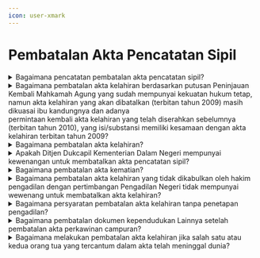 ```yaml
---
icon: user-xmark
---
```


# Pembatalan Akta Pencatatan Sipil

<details>

<summary>Bagaimana pencatatan pembatalan akta pencatatan sipil?</summary>

Pencatatan pembatalan akta pencatatan sipil dilaksanakan&#x20;berdasarkan penetapan pengadilan. Pencatatan&#x20;pembatalan akta pencatatan sipil juga dapat dilakukan&#x20;tanpa melalui penetapan pengadilan/Contrarius Actus.

a. Berdasarkan Pasal 72 Undang-Undang No 23 Tahun&#x20;2006 diatur bahwa pembatalan akta Pencatatan Sipil&#x20;dilakukan berdasarkan putusan pengadilan yang telah&#x20;mempunyai kekuatan hukum tetap, dengan memenuhi&#x20;persyaratan berupa:

1. salinan putusan pengadilan yang telah   &#x20;mempunyai kekuatan hukum tetap;
2. kutipan akta Pencatatan Sipil yang dibatalkan;
3. KK; dan
4. KTP-el.

Hasil pencatatan pembatalan akta pencatatan sipil&#x20;dilaksanakan berdasarkan penetapan pengadilan ini,&#x20;Disdukcapil Kabupaten/Kota atau UPT Disdukcapil&#x20;Kabupaten/Kota membuat catatan pinggir pada&#x20;register akta Pencatatan Sipil, mencabut kutipan akta&#x20;Pencatatan Sipil dan menerbitkan register akta&#x20;Pencatatan Sipil dan kutipan akta Pencatatan Sipil&#x20;sesuai dengan putusan pengadilan.

b. Pembatalan akta Pencatatan Sipil tanpa melalui&#x20;pengadilan/Contrarius Actus sebagaimana&#x20;diamanatkan dalam Pasal 89 ayat (4) Peraturan&#x20;Menteri Dalam Negeri Nomor 108 Tahun 2019&#x20;dengan memenuhi persyaratan berupa:

1. kutipan akta Pencatatan Sipil yang dibatalkan;
2. dokumen pendukung yang menguatkan   &#x20;pembatalan;
3. KK;
4. KTP-el; atau
5. surat pernyataan tanggung jawab mutlak.

Hasil pencatatan pembatalan akta pencatatan sipil&#x20;tanpa melalui pengadilan ini, Disdukcapil&#x20;Kabupaten/Kota atau UPT Disdukcapil&#x20;Kabupaten/Kota atau Perwakilan RI mencabut kutipan&#x20;akta Pencatatan Sipil dan menerbitkan register akta&#x20;Pencatatan Sipil dan kutipan akta Pencatatan Sipil&#x20;sesuai dengan permohonan.

**Sumber rujukan:**

* Pasal 72 ayat (1) dan ayat (2) Undang-Undang Nomor  &#x20;23 Tahun 2006 tentang Administrasi Kependudukan. ([link](https://peraturan.go.id/id/uu-no-23-tahun-2006))
* Pasal 60 Peraturan Presiden Nomor 96 Tahun 2018  &#x20;tentang Persyaratan dan Tata Cara Pendaftaran  &#x20;Penduduk dan Pencatatan Sipil. ([link](https://peraturan.go.id/id/perpres-no-96-tahun-2018))
* Pasal 89 Peraturan Menteri Dalam Negeri Nomor 108  &#x20;Tahun 2019 tentang Peraturan Pelaksanaan Peraturan  &#x20;Presiden Nomor 96 Tahun 2018 tentang Persyaratan  &#x20;dan Tata Cara Pendaftaran Penduduk dan Pencatatan  &#x20;Sipil. ([link](https://peraturan.go.id/id/permendagri-no-108-tahun-2019))
* Peraturan Menteri Dalam Negeri Nomor 109 Tahun  &#x20;2019 tentang Formulir dan Buku Yang Digunakan Dalam  &#x20;Administrasi Kependudukan. ([link](https://peraturan.go.id/id/permendagri-no-109-tahun-2019))
* Keputusan Menteri Dalam Negeri Nomor 400.8.2-  &#x20;5484.Dukcapil Tahun 2022 tentang Petunjuk Teknis  &#x20;Pelayanan Pencatatan Sipil.
* Surat Dirjen Dukcapil Nomor 470/13287/Dukcapil  &#x20;tanggal 28 September 2021 tentang Jenis Layanan,  &#x20;Persyaratan dan Penjelasan Pendaftaran Penduduk dan  &#x20;Pencatatan Sipil.

{% hint style="success" %}
Dibuat:  23 Juni 2025 10:00 WIB | Perubahan terakhir: 23 Juni 2025 10:00 WIB
{% endhint %}

</details>



<details>

<summary>Bagaimana pembatalan akta kelahiran berdasarkan putusan Peninjauan Kembali Mahkamah Agung yang sudah mempunyai kekuatan hukum tetap, namun akta kelahiran yang akan dibatalkan (terbitan tahun 2009) masih dikuasai ibu kandungnya dan adanya<br>permintaan kembali akta kelahiran yang telah diserahkan sebelumnya (terbitan tahun 2010), yang isi/substansi memiliki kesamaan dengan akta kelahiran terbitan tahun 2009?</summary>

a. Berdasarkan Pasal 89 ayat (1) Peraturan Menteri&#x20;Dalam Negeri Nomor 108 Tahun 2019, diatur bahwa&#x20;pencatatan pembatalan akta pencatatan sipil bagi&#x20;penduduk harus memenuhi persyaratan: salinan&#x20;putusan pengadilan yang telah mempunyai kekuatan&#x20;hukum tetap, kutipan akta pencatatan sipil yang&#x20;dibatalkan, KK dan KTP-el.

b. Selanjutnya ayat (3) huruf d, huruf e dan huruf f diatur&#x20;pencatatan pembatalan akta pencatatan sipil&#x20;berdasarkan putusan pengadilan yang telah&#x20;mempunyai kekuatan hukum tetap, Pejabat&#x20;Pencatatan Sipil pada Disdukcapil Kab/Kota membuat&#x20;catatan pinggir pada register akta pencatatan sipil,&#x20;mencabut kutipan akta pencatatan sipil dan&#x20;menerbitkan register akta pencatatan sipil dan kutipan&#x20;akta pencatatan sipil sesuai dengan putusan&#x20;pengadilan.&#x20;

Merujuk ketentuan diatas, maka pencatatan&#x20;pembatalan Akta Kelahiran berdasarkan putusan&#x20;Peninjauan Kembali Mahkamah Agung yang sudah&#x20;mempunyai kekuatan hukum tetap, namun kutipan akta&#x20;kelahiran yang akan dibatalkan tersebut masih dikuasai&#x20;&#x20;ibu kandung dan tidak ingin menyerahkannya, meski&#x20;demikian tetap dapat dilakukan pembatalan dengan&#x20;adanya permohonan, dalam hal ini pemohon membuat&#x20;surat penyataan bahwa kutipan akta kelahiran tersebut&#x20;tidak dapat diserahkan karena berada dalam penguasaan&#x20;ibu kandung.&#x20;Terhadap permintaan kembali Kutipan Akta&#x20;Kelahiran yang sudah ditarik oleh Disdukcapil&#x20;Kabupaten/Kota, yang memiliki kesamaan isi/subtansi dgn&#x20;Kutipan Akta Kelahiran dengan status sebagai anak&#x20;pasangan suami istri yang telah dibatalkan, tidak dapat&#x20;dipenuhi karena putusan Peninjauan Kembali Mahkamah&#x20;Agung memutuskan bahwa bukan anak, melainkan anak&#x20;seorang ibu. Apabila diserahkan kutipan akta kelahiran&#x20;dimaksud sama halnya dengan mengakui sebagai anak&#x20;pasangan suami istri. Selanjutnya seseorang hanya boleh&#x20;memiliki kutipan akta kelahiran dengan satu nomor&#x20;register akta kelahiran.

**Sumber rujukan:**

* Pasal 89 Peraturan Menteri Dalam Negeri Nomor 108  &#x20;Tahun 2019 tentang Peraturan Pelaksanaan Peraturan  &#x20;Presiden Nomor 96 Tahun 2018 tentang Persyaratan  \
  dan Tata Cara Pendaftaran Penduduk dan Pencatatan  &#x20;Sipil. ([link](https://peraturan.go.id/id/permendagri-no-108-tahun-2019))
* Surat Dirjen Dukcapil No. 400.8.2.6/21702 tanggal 26  &#x20;Desember 2022 kpd Kadis Dukcapil Kab. Grobogan.

{% hint style="success" %}
Dibuat:  23 Juni 2025 10:00 WIB | Perubahan terakhir: 23 Juni 2025 10:00 WIB
{% endhint %}

</details>



<details>

<summary>Bagaimana pembatalan akta kelahiran?</summary>

a. Berdasarkan Pasal 28 ayat (2) huruf a UndangUndang Nomor 1 Tahun 1974, intinya diatur bahwa&#x20;keputusan pembatalan perkawinan tidak berlaku&#x20;surut terhadap anak-anak yang dilahirkan dari&#x20;perkawinan tersebut.

b. Pasal 72 Undang-Undang Nomor 23 Tahun 2006&#x20;diatur bahwa pembatalan akta pencatatan sipil&#x20;dilakukan berdasarkan putusan pengadilan yang telah&#x20;mempunyai kekuatan hukum tetap.&#x20;

Merujuk ketentuan tersebut, maka akta kelahiran hanya&#x20;dapat dibatalkan berdasarkan putusan pengadilan yang&#x20;telah mempunyai kekuatan hukum tetap, dan pencatatan&#x20;pembatalan akta kelahiran tersebut dilakukan dengan&#x20;persyaratan dan tata cara sebagaimana ketentuan Pasal&#x20;60 Peraturan Presiden Nomor 96 Tahun 2018 dan Pasal\
89 ayat (1), ayat (2) dan ayat (3) Peraturan Menteri Dalam&#x20;Negeri Nomor 108 Tahun 2019

**Sumber rujukan:**

* Pasal 28 ayat (2) huruf a Undang-Undang Nomor 1  &#x20;Tahun 1974 tentang Perkawinan. ([link](https://peraturan.go.id/id/uu-no-1-tahun-1974))
* Pasal 72 Undang-Undang Nomor 23 Tahun 2006  &#x20;tentang Administrasi Kependudukan.([link](https://peraturan.go.id/id/uu-no-23-tahun-2006))
* Pasal 60 Peraturan Presiden Nomor 96 Tahun 2018  &#x20;tentang Persyaratan dan Tata Cara Pendaftaran  &#x20;Penduduk dan Pencatatan Sipil. ([link](https://peraturan.go.id/id/perpres-no-96-tahun-2018))
* Pasal 89 ayat (1), ayat (2) dan ayat (3) Peraturan  &#x20;Menteri Dalam Negeri Nomor 108 Tahun 2019 tentang  &#x20;Formulir Dan Buku Yang Digunakan Dalam Administrasi  &#x20;Kependudukan.([link](https://peraturan.go.id/id/permendagri-no-108-tahun-2019))
* Surat Dirjen Dukcapil No. 472.36/16355/DUKCAPIL tgl  &#x20;24 Oktober 2022 kepada Kadis Dukcapil Kab Batang.

{% hint style="success" %}
Dibuat:  23 Juni 2025 10:00 WIB | Perubahan terakhir: 23 Juni 2025 10:00 WIB
{% endhint %}

</details>



<details>

<summary>Apakah Ditjen Dukcapil Kementerian Dalam Negeri mempunyai kewenangan untuk membatalkan akta pencatatan sipil?</summary>

a. Berdasarkan Pasal 72 Undang-Undang Nomor 23&#x20;Tahun 2006 bahwa pembatalan akta pencatatan sipil dilakukan berdasarkan putusan pengadilan yang telah mempunyai kekuatan hukum tetap.

b. Sesuai Pasal 89 ayat (2) dan ayat (4) Peraturan&#x20;Menteri Dalam Negeri Nomor 108 Tahun 2019, diatur&#x20;bahwa pembatalan akta pencatatan sipil dapat juga&#x20;dilakukan tanpa melalui pengadilan/Contrarius Actus,&#x20;dengan memenuhi persyaratan berupa kutipan akta&#x20;pencatatan sipil yang dibatalkan, dokumen pendukung&#x20;yang menguatkan pembatalan, fotokopi KK, KTP-el&#x20;dan surat pernyataan tanggung jawab mutlak.&#x20;Disamping itu, pembatalan akta pencatatan sipil tanpa&#x20;melalui pengadilan/Contrarius Actus hanya dapat&#x20;dilakukan apabila tidak dalam sengketa.&#x20;

Merujuk ketentuan di atas, Ditjen Dukcapil Kementerian&#x20;Dalam Negeri tidak mempunyai kewenangan untuk&#x20;membatalkan akta pencatatan sipil. Pencatatan&#x20;pembatalan akta pencatatan sipil dilakukan oleh&#x20;Disdukcapil Kabupaten/Kota tempat penduduk/subyek&#x20;akta berdomisili.

**Sumber rujukan:**

* Pasal 72 Undang-Undang Nomor 23 Tahun 2006  &#x20;tentang Administrasi Kependudukan.([link](https://peraturan.go.id/id/uu-no-23-tahun-2006))
* Pasal 89 ayat (2) dan ayat (4) Permendagri Nomor 108  &#x20;Tahun 2019 tentang Peraturan Pelaksanaan Peraturan  &#x20;Presiden Nomor 96 Tahun 2018 tentang Persyaratan  &#x20;dan Tata Cara Dafduk dan Pencatatan Sipil. ([link](https://peraturan.go.id/id/permendagri-no-108-tahun-2019))
* Surat Dirjen Dukcapil No. 472.1/11193/DUKCAPIL  &#x20;tanggal 4 Juli 2022 kpd Elvan Gomes Ktr Advokasi dan  &#x20;Investigasi Hukum.

{% hint style="success" %}
Dibuat:  23 Juni 2025 10:00 WIB | Perubahan terakhir: 23 Juni 2025 10:00 WIB
{% endhint %}

</details>



<details>

<summary>Bagaimana pembatalan akta kematian?</summary>

a. Berdasarkan Pasal 72 Undang-Undang Nomor 23&#x20;Tahun 2006 diatur bahwa pembatalan akta pencatatan&#x20;sipil dilakukan berdasarkan putusan pengadilan yang&#x20;telah mempunyai kekuatan hukum tetap.

b. Merujuk Pasal 89 ayat (2) dan ayat (4) Peraturan&#x20;Menteri Dalam Negeri Nomor 108 Tahun 2019, diatur&#x20;bahwa pembatalan akta pencatatan sipil dapat juga&#x20;dilakukan tanpa melalui pengadilan/Contrarius Actus,&#x20;dengan memenuhi persyaratan berupa kutipan akta&#x20;pencatatan sipil yang dibatalkan, dokumen pendukung&#x20;yang menguatkan pembatalan, fotokopi KK, KTP-el&#x20;dan surat pernyataan tanggung jawab mutlak.&#x20;Disamping itu, pembatalan akta pencatatan sipil tanpa&#x20;melalui pengadilan/Contrarius Actus hanya dapat\
dilakukan apabila tidak dalam sengketa.

**Sumber rujukan:**

* Pasal 72 UU Nomor 23 Tahun 2006 tentang Adminduk. ([link](https://peraturan.go.id/id/uu-no-23-tahun-2006))
* Pasal 89 ayat (2) dan ayat (4) Peraturan Menteri Dalam  &#x20;Negeri Nomor 108 Tahun 2019 tentang Peraturan  &#x20;Pelaksanaan Peraturan Presiden Nomor 96 Tahun 2018  &#x20;tentang Persyaratan dan Tata Cara Pendaftaran  &#x20;Penduduk dan Pencatatan Sipil. ([link](https://peraturan.go.id/id/permendagri-no-108-tahun-2019))
* Surat Dirjen Dukcapil No. 472.1/122868/DUKCAPIL  &#x20;tanggal 26 Februari 2021 kpd Kadis Dukcapil Kab.Ogan  &#x20;Komering Ulu Timur.

{% hint style="success" %}
Dibuat:  23 Juni 2025 10:00 WIB | Perubahan terakhir: 23 Juni 2025 10:00 WIB
{% endhint %}

</details>



<details>

<summary>Bagaimana pembatalan akta kelahiran yang tidak dikabulkan oleh hakim pengadilan dengan pertimbangan Pengadilan Negeri tidak mempunyai wewenang untuk membatalkan akta kelahiran?</summary>

a. Pasal 72 Undang-Undang Nomor 23 Tahun 2006 diatur&#x20;pembatalan akta pencatatan sipil dilakukan&#x20;berdasarkan putusan pengadilan yang telah&#x20;mempunyai kekuatan hukum tetap. Berdasarkan&#x20;putusan pengadilan tersebut, Pejabat Pencatatan Sipil&#x20;membuat catatan pinggir pada register akta dan&#x20;mencabut kutipan akta pencatatan sipil yang&#x20;dibatalkan.

b. Pembatalan akta dapat dilakukan tanpa penetapan&#x20;pengadilan, dengan berdasarkan asas Contarius Actus&#x20;dan karena benar-benar terdapat kesalahan/kekeliruan&#x20;serta menggunakan Pasal 66 Undang-Undang Nomor&#x20;30 Tahun 2014 tentang Administrasi Pemerintahan.

c. Disdukcapil Kabupaten/Kota melakukan pembatalan&#x20;setelah ada permohonan pembatalan akta dari subyek&#x20;akta atau pihak lain yang berkepentingan atau yang&#x20;dirugikan. Pemohon juga harus membuat surat&#x20;pernyataan tanggung jawab mutlak untuk menjamin&#x20;kebenaran data yang diberikan.

**Sumber rujukan:**

* Pasal 72 Undang-Undang Nomor 23 Tahun 2006  &#x20;tentang Administrasi Kependudukan.([link](https://peraturan.go.id/id/uu-no-23-tahun-2006))
* Pasal 66 Undang-Undang Nomor 30 Tahun 2014  &#x20;tentang Administrasi Pemerintahan.([link](https://peraturan.go.id/id/uu-no-30-tahun-2014))
* Surat Dirjen Dukcapil No. 472.11/8598/DUKCAPIL tgl 6  &#x20;November 2019 kpd Kadis Kab. Semarang.

{% hint style="success" %}
Dibuat:  23 Juni 2025 10:00 WIB | Perubahan terakhir: 23 Juni 2025 10:00 WIB
{% endhint %}

</details>



<details>

<summary>Bagaimana persyaratan pembatalan akta kelahiran tanpa penetapan pengadilan?</summary>

Berdasarkan Pasal 89 ayat (4) Peraturan Menteri&#x20;Dalam Negeri Nomor 108 Tahun 2019, bahwa Pejabat&#x20;Pencatatan Sipil dapat membatalkan akta pencatatan sipil&#x20;tanpa penetapan pengadilan/Contrarius Actus, dengan&#x20;persyaratan kutipan akta pencatatan sipil yang dibatalkan,&#x20;KK, KTP-el dan surat pernyataan tanggung jawab mutlak.&#x20;Terhadap akta kematian dapat dibatalkan tanpa&#x20;melalui penetapan pengadilan berdasarkan permohonan\
penduduk dengan memenuhi persyaratan dimaksud.

**Sumber rujukan:**

* Pasal 89 ayat (4) Peraturan Menteri Dalam Negeri  &#x20;Nomor 108 Tahun 2019 tentang Peraturan Pelaksanaan  &#x20;Peraturan Presiden Nomor 96 Tahun 2018 tentang  \
  Persyaratan dan Tata Cara Pendaftaran Penduduk dan  &#x20;Pencatatan Sipil.([link](https://peraturan.go.id/id/permendagri-no-108-tahun-2019))
* Surat Dirjen Dukcapil No. 472.12/15029/DUKCAPIL tgl  &#x20;22 Desember 2020 kpd Kadis Dukcapil Kab. Agam.

{% hint style="success" %}
Dibuat:  23 Juni 2025 10:00 WIB | Perubahan terakhir: 23 Juni 2025 10:00 WIB
{% endhint %}

</details>



<details>

<summary>Bagaimana pembatalan dokumen kependudukan Lainnya setelah pembatalan akta perkawinan campuran?</summary>

Berdasarkan:\
a. Pasal 71 ayat (1) huruf b Undang-Undang Nomor 30&#x20;Tahun 2014 tentang Administrasi Pemerintahan, diatur&#x20;bahwa Keputusan dan/atau Tindakan dapat dibatalkan&#x20;apabila terdapat kesalahan substansi.

b. Pasal 38 ayat (2) dan (4) serta Pasal 89 ayat (2) dan&#x20;(4) Peraturan Menteri Dalam Negeri Nomor 108 Tahun&#x20;2019, bahwa pembatalan akta Pencatatan Sipil dan&#x20;dokumen Pendaftaran Penduduk juga dapat dilakukan&#x20;dengan cara tanpa melalui pengadilan/Contrarius&#x20;Actus.

Merujuk ketentuan di atas, pembatalan dokumen&#x20;kependudukan lainnya dan NIK dapat dibatalkan tanpa&#x20;melalui pengadilan/Contrarius Actus.

**Sumber rujukan:**

* Pasal 71 ayat (1) huruf b Undang-Undang Nomor 30&#x20;  Tahun 2014 tentang Administrasi Pemerintahan. ([link](https://peraturan.go.id/id/uu-no-30-tahun-2014))
* Pasal 38 ayat (2) dan (4) serta Pasal 89 ayat (2) dan (4)  &#x20;Peraturan Menteri Dalam Negeri Nomor 108 Tahun  &#x20;2019 tentang Peraturan Pelaksanaan Peraturan  &#x20;Presiden Nomor 96 Tahun 2018 tentang Persyaratan  &#x20;dan Tata Cara Dafduk dan Pencatatan Sipil. ([link](https://peraturan.go.id/id/permendagri-no-108-tahun-2019))
* Surat Dirjen Dukcapil No. 400.8/11555/DUKCAPIL tgl 3  &#x20;Agustus 2023 kpd Kadis Dukcapil Kota Depok.

{% hint style="success" %}
Dibuat:  23 Juni 2025 10:00 WIB | Perubahan terakhir: 23 Juni 2025 10:00 WIB
{% endhint %}

</details>



<details>

<summary>Bagaimana melakukan pembatalan akta kelahiran jika salah satu atau kedua orang tua yang tercantum dalam akta telah meninggal dunia?</summary>

a. Berdasarkan Pasal 72 Undang-Undang Nomor 23&#x20;Tahun 2006, diatur bahwa pembatalan akta&#x20;pencatatan sipil dilakukan berdasarkan putusan&#x20;pengadilan yang telah mempunyai kekuatan hukum&#x20;tetap.\
&#x20;\
b. Pasal 89 ayat (1) Peraturan Menteri Dalam Negeri&#x20;Nomor 108 Tahun 2019, disebutkan bahwa&#x20;pencatatan pembatalan akta pencatatan sipil bagi&#x20;penduduk harus memenuhi persyaratan salinan&#x20;putusan pengadilan yang telah mempunyai kekuatan&#x20;hukum tetap dan kutipan akta pencatatan sipil yang&#x20;dibatalkan.

Merujuk ketentuan diatas, pembatalan akta kelahiran&#x20;dapat dilakukan melalui proses hukum jika salah satu atau&#x20;kedua orang tua yang tercantum dalam akta telah&#x20;meninggal dunia. Proses ini melibatkan pengajuan&#x20;permohonan ke pengadilan dengan menyertakan bukti&#x20;kematian orang tua yang terdaftar dalam akta. Setelah&#x20;pengadilan menilai dan memutuskan, akta kelahiran dapat&#x20;dibatalkan, dan kemungkinan akan dikeluarkan akta&#x20;kelahiran yang baru sesuai dengan keputusan pengadilan.

**Sumber rujukan:**

* Pasal 72 Undang-Undang Nomor 23 Tahun 2006 ([link](https://peraturan.go.id/id/uu-no-23-tahun-2006))
* Pasal 89 ayat (1) Peraturan Menteri Dalam Negeri  &#x20;Nomor 108 Tahun 2019 ([link](https://peraturan.go.id/id/permendagri-no-108-tahun-2019))
* Surat Dirjen Dukcapil No. 400.8.2.2/15490/Dukcapil tgl  &#x20;23 Oktober 2023 kpd Kadis Dukcapil Kab. Kulon Progo

{% hint style="success" %}
Dibuat:  23 Juni 2025 10:00 WIB | Perubahan terakhir: 23 Juni 2025 10:00 WIB
{% endhint %}

</details>
